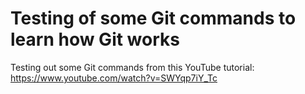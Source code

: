 # Testing of some Git commands to learn how Git works
Testing out some Git commands from this YouTube tutorial: https://www.youtube.com/watch?v=SWYqp7iY_Tc
